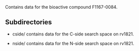 Contains data for the bioactive compound F1167-0084.

## Subdirectories

- cside/ contains data for the C-side search space on rv1821.

- nside/ contains data for the N-side search space on rv1821.

